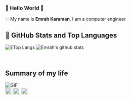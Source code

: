 ### 👋 Hello World 👋

✨ My name is **Emrah Karaman**, I am a computer engineer <br>

## 📌 GitHub Stats and Top Languages

<p float="center"> 
  <img  src="https://github-readme-stats.vercel.app/api/top-langs/?username=ekaraman89&hide=java,html&title_color=ffffff&text_color=c9cacc&icon_color=2bbc8a&bg_color=1d1f21" alt="ETop Langs" />
  <img  src="https://github-readme-stats.vercel.app/api?username=ekaraman89&show_icons=true&line_height=27&count_private=true&title_color=ffffff&text_color=c9cacc&icon_color=2bbc8a&bg_color=1d1f21" alt="Emrah's github stats" />
</p>

<br/>

## Summary of my life
 <img align="left" alt="GIF" src="https://media.giphy.com/media/836HiJc7pgzy8iNXCn/giphy.gif" />
 <br/>
 <a href="https://twitter.com/emrah_karaman">
  <img align="left" alt="Emrah Karaman | Twitter" width="22px" src="https://cdn.jsdelivr.net/npm/simple-icons@v3/icons/twitter.svg" />
</a>
<a href="https://www.linkedin.com/in/emrah-karaman-09357148/">
  <img align="left" alt="Emrah Karaman" width="22px" src="https://cdn.jsdelivr.net/npm/simple-icons@v3/icons/linkedin.svg" />
</a>
<a href="https://t.me/ekaraman">
  <img align="left" alt="Emrah Karaman" width="22px" src="https://cdn.jsdelivr.net/npm/simple-icons@v3/icons/telegram.svg" />
</a>

